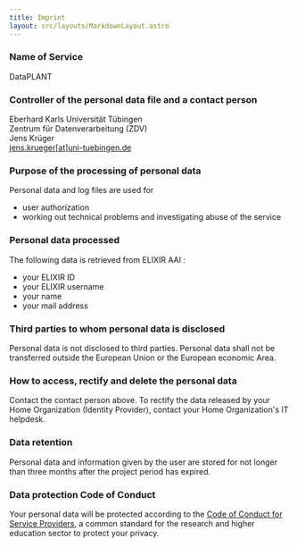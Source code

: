 ```yaml
---
title: Imprint
layout: src/layouts/MarkdownLayout.astro
---
```


### Name of Service

DataPLANT	

### Controller of the personal data file and a contact person

Eberhard Karls Universität Tübingen<br>Zentrum für Datenverarbeitung (ZDV)<br>Jens Krüger<br><a href="mailto:jens.krueger@uni-tuebingen.de">jens.krueger[at]uni-tuebingen.de</a>

### Purpose of the processing of personal data

Personal data and log files are used for

- user authorization
- working out technical problems and investigating abuse of the service

### Personal data processed

The following data is retrieved from ELIXIR AAI :

- your ELIXIR ID
- your ELIXIR username
- your name
- your mail address

### Third parties to whom personal data is disclosed

Personal data is not disclosed to third parties. Personal data shall not be transferred outside the European Union or the European economic Area.

### How to access, rectify and delete the personal data

Contact the contact person above.
To rectify the data released by your Home Organization (Identity Provider), contact your Home Organization's IT helpdesk.

### Data retention

Personal data and information given by the user are stored for not longer than three months after the project period has expired.

### Data protection Code of Conduct

Your personal data will be protected according to the <a href="https://geant3plus.archive.geant.net/Pages/uri/V1.html">Code of Conduct for Service Providers</a>, a common standard for the research and higher education sector to protect your privacy.

